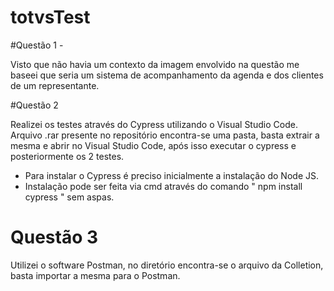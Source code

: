 # totvsTest

#Questão 1 - 

Visto que não havia um contexto da imagem envolvido na questão me baseei que seria um sistema de acompanhamento da agenda e dos clientes de um representante.


#Questão 2

Realizei os testes através do Cypress utilizando o Visual Studio Code.
Arquivo .rar presente no repositório encontra-se uma pasta, basta extrair a mesma e abrir no Visual Studio Code, após isso executar o cypress e posteriormente os 2 testes.
* Para instalar o Cypress é preciso inicialmente a instalação do Node JS.
* Instalação pode ser feita via cmd através do comando " npm install cypress " sem aspas.

# Questão 3 

Utilizei o software Postman, no diretório encontra-se o arquivo da Colletion, basta importar a mesma para o Postman. 
